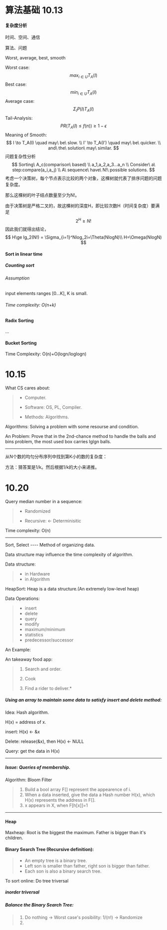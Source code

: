 # 算法基础 10.13

#### 复杂度分析

时间、空间、通信

算法、问题

Worst, average, best, smooth

Worst case:
$$
max_{i \in U} T_A(I)
$$
Best case:
$$
min_{i \in U} T_A(I)
$$
Average case:
$$
\Sigma_IP(I)T_A(I)
$$
Tail-Analysis:
$$
PR(T_A(I) \le f(n)) \ge 1-\epsilon
$$
Meaning of Smooth:
$$
I \to T_A(I) \quad may\ be\ slow. \\
I' \to T_A(I') \quad may\ be\ quicker. \\
and\ the\ solution\ may\ similar.
$$
问题复杂性分析
$$
Sorting\ A_c(comparison\ based) \\
a_1,a_2,a_3...a_n \\
Consider\ a\ step:compare(a_i,a_j) \\
A\ sequence\ have\ N!\ possible solutions.
$$
考虑一个决策树，每个节点表示比较的两个对象，这棵树就代表了排序问题的问题复杂度。

那么这棵树的叶子结点数量至少为N!。

由于决策树是严格二叉的，故这棵树的深度H，即比较次数H（时间复杂度）要满足
$$
2^H \ge N!
$$
因此我们就得出结论，
$$
H\ge lg_2(N!) = \Sigma_{i=1}^Nlog_2i=\Theta(NlogN)\\
H=\Omega(NlogN)
$$

#### Sort in linear time

##### Counting sort

###### Assumption

input elements ranges [0...K], K is small.

###### Time complexity: O(n+k)

#### Radix Sorting

...

#### Bucket Sorting

Time Complexity: O(n)+O(logn/loglogn)

# 10.15

What CS cares about:

> * Computer.
>
> * Software: OS, PL, Compiler.
>
> * Methods: Algorithms.

Algorithms: Solving a problem with some resourse and condition.

An Problem: Prove that in the 2nd-chance method to handle the balls and bins problem, the most used box carries lglgn balls.

-------

从N个数的均匀分布序列中找到第K小的数的复杂度：

方法：猜答案是1/k。然后根据1/k的大小来递推。

# 10.20

Query median number in a sequence:

>* Randomized
>
>* Recursive: <- Determinisitic

Time complexity: O(n)

---

Sort, Select ---- Method of organizing data.

Data structure may influence the time complexity of algorithm.

Data structure:

> * in Hardware
> * in Algorithm

HeapSort: Heap is a data structure.(An extremely low-level heap)

Data Operations:

> * insert
> * delete
> * query
> * modify
> * maximum/minimum
> * statistics
> * predecessor/successor

An Example:

An takeaway food app:

> 1. Search and order.
>
> 2. Cook
> 3. Find a rider to deliver.*

##### Using an array to maintain some data to satisfy insert and delete method:

Idea: Hash algorithm.

H(x) = address of x.

insert: H(x) <- &x

Delete: release(&x), then H(x) <- NULL

Query: get the data in H(x)

----

##### Issue: Queries of membership.

Algorithm: Bloom Filter

> 1. Build a bool array F[] represent the appearence of i.
> 2. When a data inserted, give the data a Hash number H(x), which H(x) represents the address in F[].
> 3. x appears in X, when F[h[x]]=1

----

#### Heap

Maxheap: Root is the biggest the maximum. Father is bigger than it's children.

#### Binary Search Tree (Recursive definition):

> * An empty tree is a binary tree.
> * Left son is smaller than father, right son is bigger than father.
> * Each son is also a binary search tree.

To sort online: Do tree triversal

##### inorder triversal

##### Balance the Binary Search Tree:

> 1. Do nothing -> Worst case's posibility: 1/(n!) -> Randomize
> 2. 


